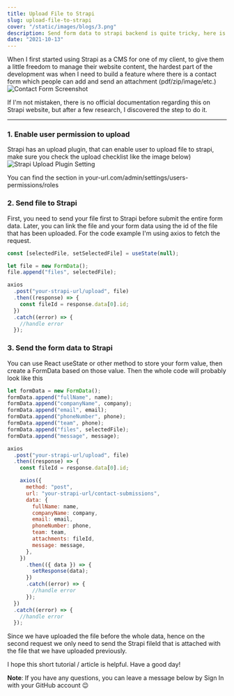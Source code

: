 ```yaml
---
title: Upload File to Strapi
slug: upload-file-to-strapi
cover: "/static/images/blogs/3.png"
description: Send form data to strapi backend is quite tricky, here is how!
date: "2021-10-13"
---
```


When I first started using Strapi as a CMS for one of my client, to give them a little freedom to manage their website content, the hardest part of the development was when I need to build a feature where there is a contact form which people can add and send an attachment (pdf/zip/image/etc.)
![Contact Form Screenshot](https://dev-to-uploads.s3.amazonaws.com/uploads/articles/8i1imon4war4yf1ghqpb.jpg)

If I'm not mistaken, there is no official documentation regarding this on Strapi website, but after a few research, I discovered the step to do it.

---

### 1. Enable user permission to upload

Strapi has an upload plugin, that can enable user to upload file to strapi, make sure you check the upload checklist like the image below)
![Strapi Upload Plugin Setting](https://dev-to-uploads.s3.amazonaws.com/uploads/articles/nj3d4u4h92oz2gmho2tz.png)

You can find the section in your-url.com/admin/settings/users-permissions/roles

### 2. Send file to Strapi

First, you need to send your file first to Strapi before submit the entire form data. Later, you can link the file and your form data using the id of the file that has been uploaded. For the code example I'm using axios to fetch the request.

```javascript
const [selectedFile, setSelectedFile] = useState(null);

let file = new FormData();
file.append("files", selectedFile);

axios
  .post("your-strapi-url/upload", file)
  .then((response) => {
    const fileId = response.data[0].id;
  })
  .catch((error) => {
    //handle error
  });
```

### 3. Send the form data to Strapi

You can use React useState or other method to store your form value, then create a FormData based on those value. Then the whole code will probably look like this

```javascript
let formData = new FormData();
formData.append("fullName", name);
formData.append("companyName", company);
formData.append("email", email);
formData.append("phoneNumber", phone);
formData.append("team", phone);
formData.append("files", selectedFile);
formData.append("message", message);

axios
  .post("your-strapi-url/upload", file)
  .then((response) => {
    const fileId = response.data[0].id;

    axios({
      method: "post",
      url: "your-strapi-url/contact-submissions",
      data: {
        fullName: name,
        companyName: company,
        email: email,
        phoneNumber: phone,
        team: team,
        attachments: fileId,
        message: message,
      },
    })
      .then(({ data }) => {
        setResponse(data);
      })
      .catch((error) => {
        //handle error
      });
  })
  .catch((error) => {
    //handle error
  });
```

Since we have uploaded the file before the whole data, hence on the second request we only need to send the Strapi fileId that is attached with the file that we have uploaded previously.

I hope this short tutorial / article is helpful. Have a good day!

**Note**: If you have any questions, you can leave a message below by Sign In with your GitHub account 😉

